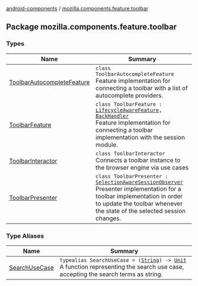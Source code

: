 [android-components](../index.md) / [mozilla.components.feature.toolbar](./index.md)

## Package mozilla.components.feature.toolbar

### Types

| Name | Summary |
|---|---|
| [ToolbarAutocompleteFeature](-toolbar-autocomplete-feature/index.md) | `class ToolbarAutocompleteFeature`<br>Feature implementation for connecting a toolbar with a list of autocomplete providers. |
| [ToolbarFeature](-toolbar-feature/index.md) | `class ToolbarFeature : `[`LifecycleAwareFeature`](../mozilla.components.support.base.feature/-lifecycle-aware-feature/index.md)`, `[`BackHandler`](../mozilla.components.support.base.feature/-back-handler/index.md)<br>Feature implementation for connecting a toolbar implementation with the session module. |
| [ToolbarInteractor](-toolbar-interactor/index.md) | `class ToolbarInteractor`<br>Connects a toolbar instance to the browser engine via use cases |
| [ToolbarPresenter](-toolbar-presenter/index.md) | `class ToolbarPresenter : `[`SelectionAwareSessionObserver`](../mozilla.components.browser.session/-selection-aware-session-observer/index.md)<br>Presenter implementation for a toolbar implementation in order to update the toolbar whenever the state of the selected session changes. |

### Type Aliases

| Name | Summary |
|---|---|
| [SearchUseCase](-search-use-case.md) | `typealias SearchUseCase = (`[`String`](https://kotlinlang.org/api/latest/jvm/stdlib/kotlin/-string/index.html)`) -> `[`Unit`](https://kotlinlang.org/api/latest/jvm/stdlib/kotlin/-unit/index.html)<br>A function representing the search use case, accepting the search terms as string. |
